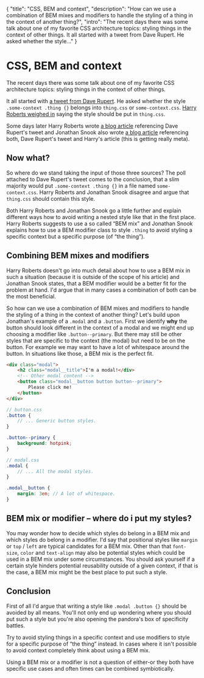 {
  "title": "CSS, BEM and context",
  "description": "How can we use a combination of BEM mixes and modifiers to handle the styling of a thing in the context of another thing?",
  "intro": "The recent days there was some talk about one of my favorite CSS architecture topics: styling things in the context of other things. It all started with a tweet from Dave Rupert. He asked whether the style..."
}

# CSS, BEM and context
The recent days there was some talk about one of my favorite CSS architecture topics: styling things in the context of other things.

It all started with [a tweet from Dave Rupert](https://twitter.com/davatron5000/status/829091851651149824). He asked whether the style `.some-context .thing {}` belongs into `thing.css` or `some-context.css`. [Harry Roberts weighed in](https://twitter.com/csswizardry/status/829124651288780801) saying the style should be put in `thing.css`.

Some days later Harry Roberts wrote [a blog article](https://csswizardry.com/2017/02/code-smells-in-css-revisited#a-class-appearing-in-another-components-file) referencing Dave Rupert's tweet and Jonathan Snook also wrote [a blog article](https://snook.ca/archives/html_and_css/coding-css-for-context) referencing both, Dave Rupert's tweet and Harry's article (this is getting really meta).

## Now what?
So where do we stand taking the input of those three sources? The poll attached to Dave Rupert's tweet comes to the conclusion, that a slim majority would put `.some-context .thing {}` in a file named `some-context.css`. Harry Roberts and Jonathan Snook disagree and argue that `thing.css` should contain this style.

Both Harry Roberts and Jonathan Snook go a little further and explain different ways how to avoid writing a nested style like that in the first place. Harry Roberts suggests to use a so called “BEM mix” and Jonathan Snook explains how to use a BEM modifier class to style `.thing` to avoid styling a specific context but a specific purpose (of “the thing”).

## Combining BEM mixes and modifiers
Harry Roberts doesn't go into much detail about how to use a BEM mix in such a situation (because it is outside of the scope of his article) and Jonathan Snook states, that a BEM modifier would be a better fit for the problem at hand. I'd argue that in many cases a combination of both can be the most beneficial.

So how can we use a combination of BEM mixes and modifiers to handle the styling of a thing in the context of another thing? Let's build upon Jonathan's example of a `.modal` and a `.button`. First we identify **why** the button should look different in the context of a modal and we might end up choosing a modifier like `.button--primary`. But there may still be other styles that are specific to the context (the modal) but need to be on the button. For example we may want to have a lot of whitespace around the button. In situations like those, a BEM mix is the perfect fit.

```html
<div class="modal">
	<h2 class="modal__title">I'm a modal!</div>
	<!-- Other modal content -->
	<button class="modal__button button button--primary">
		Please click me!
	</button>
</div>
```

```scss
// button.css
.button {
	// ... Generic button styles.
}

.button--primary {
	background: hotpink;
}
```

```scss
// modal.css
.modal {
	// ... All the modal styles.
}

.modal__button {
	margin: 3em; // A lot of whitespace.
}
```

## BEM mix or modifier – where do i put my styles?
You may wonder how to decide which styles do belong in a BEM mix and which styles do belong in a modifier. I'd say that positional styles like `margin` or `top` / `left` are typical candidates for a BEM mix. Other than that `font-size`, `color` and `text-align` may also be potential styles which could be used in a BEM mix under some circumstances. You should ask yourself if a certain style hinders potential reusability outside of a given context, if that is the case, a BEM mix might be the best place to put such a style.

## Conclusion
First of all I'd argue that writing a style like `.modal .button {}` should be avoided by all means. You'll not only end up wondering where you should put such a style but you're also opening the pandora's box of specificity battles.

Try to avoid styling things in a specific context and use modifiers to style for a specific purpose of “the thing” instead. In cases where it isn't possible to avoid context completely think about using a BEM mix.

Using a BEM mix or a modifier is not a question of either-or they both have specific use cases and often times can be combined symbiotically.
